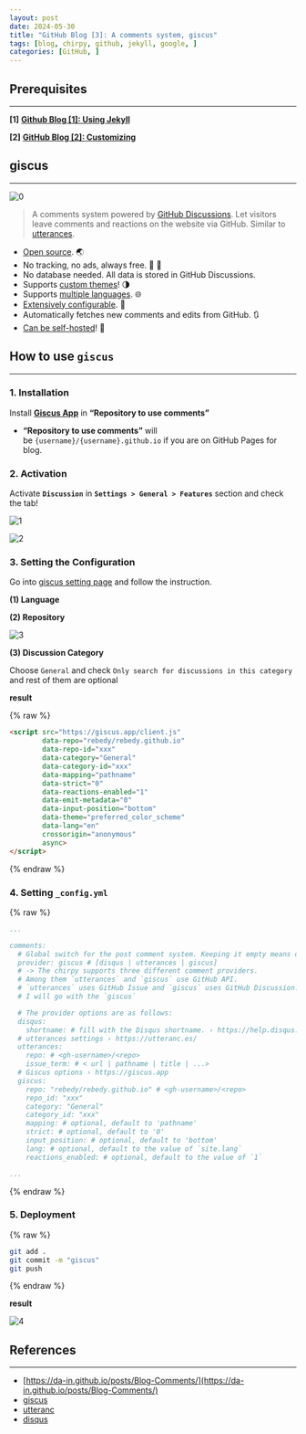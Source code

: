 ```yaml
---
layout: post
date: 2024-05-30
title: "GitHub Blog [3]: A comments system, giscus"
tags: [blog, chirpy, github, jekyll, google, ]
categories: [GitHub, ]
---
```



 


            


            


                        


            


            



## Prerequisites


---


**[1]** [**Github Blog [1]: Using Jekyll**](https://rebedy.github.io/posts/Github-Blog-1-Using-Jekyll/)


**[2]** [**GitHub Blog [2]: Customizing**](https://rebedy.github.io/posts/GitHub-Blog-2-Customizing/)


            


            


                        


            


            


                        



## giscus


---


![0](/assets/img/2024-05-30-GitHub-Blog-[3]:-A-comments-system,-giscus.md/0.png)


> A comments system powered by [GitHub Discussions](https://docs.github.com/en/discussions). Let visitors leave comments and reactions on the website via GitHub. Similar to [utterances](https://github.com/utterance/utterances).

- [Open source](https://github.com/giscus/giscus). 🌏
- No tracking, no ads, always free. 📡 🚫
- No database needed. All data is stored in GitHub Discussions.
- Supports [custom themes](https://github.com/giscus/giscus/blob/main/ADVANCED-USAGE.md#data-theme)! 🌗
- Supports [multiple languages](https://github.com/giscus/giscus/blob/main/CONTRIBUTING.md#adding-localizations). 🌐
- [Extensively configurable](https://github.com/giscus/giscus/blob/main/ADVANCED-USAGE.md). 🔧
- Automatically fetches new comments and edits from GitHub. 🔃
- [Can be self-hosted](https://github.com/giscus/giscus/blob/main/SELF-HOSTING.md)! 🤳

            


            


                        


            


            


                        



## **How to use** **`giscus`** 


---



### 1. Installation


Install [**Giscus App**](https://github.com/apps/giscus) in **“Repository to use comments”**

- **“Repository to use comments”** will be `{username}/{username}.github.io` if you are on GitHub Pages for blog.

            


            


                        



### 2. Activation


Activate **`Discussion`** in **`Settings > General > Features`** section and check the tab!


![1](/assets/img/2024-05-30-GitHub-Blog-[3]:-A-comments-system,-giscus.md/1.png)


![2](/assets/img/2024-05-30-GitHub-Blog-[3]:-A-comments-system,-giscus.md/2.png)


            


            


                        



### 3. Setting the Configuration


Go into [giscus setting page](https://giscus.app/ko) and follow the instruction.


**(1) Language**


**(2) Repository**


![3](/assets/img/2024-05-30-GitHub-Blog-[3]:-A-comments-system,-giscus.md/3.png)


**(3) Discussion Category** 


Choose `General` and check `Only search for discussions in this category` and rest of them are optional


**result**



{% raw %}
```html
<script src="https://giscus.app/client.js"
        data-repo="rebedy/rebedy.github.io"
        data-repo-id="xxx"
        data-category="General"
        data-category-id="xxx"
        data-mapping="pathname"
        data-strict="0"
        data-reactions-enabled="1"
        data-emit-metadata="0"
        data-input-position="bottom"
        data-theme="preferred_color_scheme"
        data-lang="en"
        crossorigin="anonymous"
        async>
</script>
```
{% endraw %}



            


            


                        



### 4. Setting `_config.yml`



{% raw %}
```yaml
...

comments:
  # Global switch for the post comment system. Keeping it empty means disabled.
  provider: giscus # [disqus | utterances | giscus]
  # -> The chirpy supports three different comment providers.
  # Among them `utterances` and `giscus` use GitHub API.
  # `utterances` uses GitHub Issue and `giscus` uses GitHub Discussion.
  # I will go with the `giscus`

  # The provider options are as follows:
  disqus:
    shortname: # fill with the Disqus shortname. › https://help.disqus.com/en/articles/1717111-what-s-a-shortname
  # utterances settings › https://utteranc.es/
  utterances:
    repo: # <gh-username>/<repo>
    issue_term: # < url | pathname | title | ...>
  # Giscus options › https://giscus.app
  giscus:
    repo: "rebedy/rebedy.github.io" # <gh-username>/<repo>
    repo_id: "xxx"
    category: "General"
    category_id: "xxx"
    mapping: # optional, default to 'pathname'
    strict: # optional, default to '0'
    input_position: # optional, default to 'bottom'
    lang: # optional, default to the value of `site.lang`
    reactions_enabled: # optional, default to the value of `1`

...
```
{% endraw %}



            


            


                        



### 5. Deployment



{% raw %}
```bash
git add .
git commit -m "giscus"
git push
```
{% endraw %}



**result**


![4](/assets/img/2024-05-30-GitHub-Blog-[3]:-A-comments-system,-giscus.md/4.png)


            


            


                        


            


            


                        



## References


---

- [https://da-in.github.io/posts/Blog-Comments/](https://da-in.github.io/posts/Blog-Comments/)
- [giscus](https://giscus.app/ko)
- [utteranc](https://utteranc.es/?utm_source=saashub&utm_medium=marketplace&utm_campaign=saashub)
- [disqus](https://help.disqus.com/en/articles/1717053-what-is-disqus)
